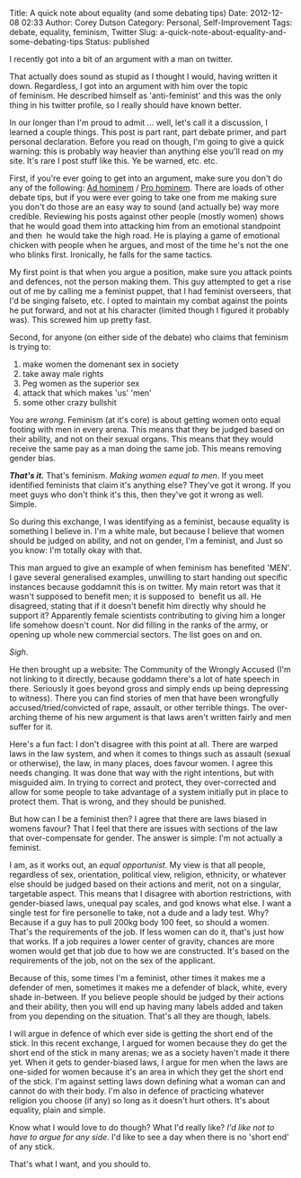 Title: A quick note about equality (and some debating tips)
Date: 2012-12-08 02:33
Author: Corey Dutson
Category: Personal, Self-Improvement
Tags: debate, equality, feminism, Twitter
Slug: a-quick-note-about-equality-and-some-debating-tips
Status: published

I recently got into a bit of an argument with a man on twitter.

That actually does sound as stupid as I thought I would, having written
it down. Regardless, I got into an argument with him over the topic
of feminism. He described himself as 'anti-feminist' and this was the
only thing in his twitter profile, so I really should have known better.

In our longer than I'm proud to admit ... well, let's call it a
discussion, I learned a couple things. This post is part rant, part
debate primer, and part personal declaration. Before you read on though,
I'm going to give a quick warning: this is probably way heavier than
anything else you'll read on my site. It's rare I post stuff like this.
Ye be warned, etc. etc.

<!-- PELICAN_END_SUMMARY -->

First, if you're ever going to get into an argument, make sure you don't
do any of the following: [Ad
hominem](http://en.wikipedia.org/wiki/Ad_hominem "Wikipedia - Ad Hominem")
/ [Pro
hominem](http://en.wikipedia.org/wiki/Pro_hominem "Wikipedia - Pro Hominem").
There are loads of other debate tips, but if you were ever going to take
one from me making sure you don't do those are an easy way to sound (and
actually be) way more credible. Reviewing his posts against other people
(mostly women) shows that he would goad them into attacking him from an
emotional standpoint and then  he would take the high road. He is
playing a game of emotional chicken with people when he argues, and most
of the time he's not the one who blinks first. Ironically, he falls for
the same tactics.

My first point is that when you argue a position, make sure you attack
points and defences, not the person making them. This guy attempted to
get a rise out of me by calling me a feminist puppet, that I had
feminist overseers, that I'd be singing falseto, etc. I opted to
maintain my combat against the points he put forward, and not at his
character (limited though I figured it probably was). This screwed him
up pretty fast.

Second, for anyone (on either side of the debate) who claims that
feminism is trying to:

1.  make women the domenant sex in society
2.  take away male rights
3.  Peg women as the superior sex
4.  attack that which makes 'us' 'men'
5.  some other crazy bullshit

You are *wrong*. Feminism (at it's core) is about getting women onto
equal footing with men in every arena. This means that they be judged
based on their ability, and not on their sexual organs. This means that
they would receive the same pay as a man doing the same job. This means
removing gender bias.

***That's it.*** That's feminism. *Making women equal to men*. If you
meet identified feminists that claim it's anything else? They've got it
wrong. If you meet guys who don't think it's this, then they've got it
wrong as well. Simple.

So during this exchange, I was identifying as a feminist, because
equality is something I believe in. I'm a white male, but because I
believe that women should be judged on ability, and not on gender, I'm a
feminist, and Just so you know: I'm totally okay with that.

This man argued to give an example of when feminism has benefited 'MEN'.
I gave several generalised examples, unwilling to start handing out
specific instances because goddamnit this is on twitter. My main retort
was that it wasn't supposed to benefit men; it is supposed to  benefit
us all. He disagreed, stating that if it doesn't benefit him directly
why should he support it? Apparently female scientists contributing to
giving him a longer life somehow doesn't count. Nor did filling in the
ranks of the army, or opening up whole new commercial sectors. The list
goes on and on.

*Sigh*.

He then brought up a website: The Community of the Wrongly Accused (I'm
not linking to it directly, because goddamn there's a lot of hate speech
in there. Seriously it goes beyond gross and simply ends up being
depressing to witness). There you can find stories of men that have been
wrongfully accused/tried/convicted of rape, assault, or other terrible
things. The over-arching theme of his new argument is that laws aren't
written fairly and men suffer for it.

Here's a fun fact: I don't disagree with this point at all. There are
warped laws in the law system, and when it comes to things such as
assault (sexual or otherwise), the law, in many places, does favour
women. I agree this needs changing. It was done that way with the right
intentions, but with misguided aim. In trying to correct and protect,
they over-corrected and allow for some people to take advantage of a
system initially put in place to protect them. That is wrong, and they
should be punished.

But how can I be a feminist then? I agree that there are laws biased in
womens favour? That I feel that there are issues with sections of the
law that over-compensate for gender. The answer is simple: I'm not
actually a feminist.

I am, as it works out, an *equal opportunist*. My view is that all
people, regardless of sex, orientation, political view, religion,
ethnicity, or whatever else should be judged based on their actions and
merit, not on a singular, targetable aspect. This means that I disagree
with abortion restrictions, with gender-biased laws, unequal pay scales,
and god knows what else. I want a single test for fire personelle to
take, not a dude and a lady test. Why? Because if a guy has to pull
200kg body 100 feet, so should a women. That's the requirements of the
job. If less women can do it, that's just how that works. If a job
requires a lower center of gravity, chances are more women would get
that job due to how we are constructed. It's based on the requirements
of the job, not on the sex of the applicant.

Because of this, some times I'm a feminist, other times it makes me a
defender of men, sometimes it makes me a defender of black, white, every
shade in-between. If you believe people should be judged by their
actions and their ability, then you will end up having many labels added
and taken from you depending on the situation. That's all they are
though, labels.

I will argue in defence of which ever side is getting the short end of
the stick. In this recent exchange, I argued for women because they do
get the short end of the stick in many arenas; we as a society haven't
made it there yet. When it gets to gender-biased laws, I argue for men
when the laws are one-sided for women because it's an area in which they
get the short end of the stick. I'm against setting laws down defining
what a woman can and cannot do with their body. I'm also in defence of
practicing whatever religion you choose (if any) so long as it doesn't
hurt others. It's about equality, plain and simple.

Know what I would love to do though? What I'd really like? *I'd like not
to have to argue for any side*. I'd like to see a day when there is no
'short end' of any stick.

That's what I want, and you should to.
